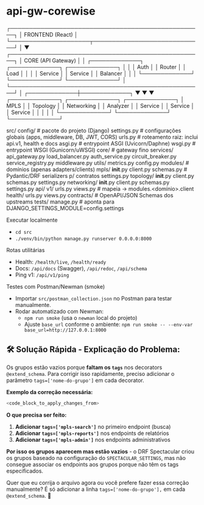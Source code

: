 # api-gw-corewise

┌───────────────────────────────────────────────────┐
│                    FRONTEND (React)               │
└─────────────────────┬─────────────────────────────┘
                      │
                      ▼
┌───────────────────────────────────────────────────┐
│                    CORE (API Gateway)             │
│  ┌─────────────┐ ┌─────────────┐ ┌─────────────┐  │
│  │   Auth      │ │   Router    │ │   Load      │  │
│  │  Service    │ │  Service    │ │  Balancer   │  │
│  └─────────────┘ └─────────────┘ └─────────────┘  │
└───────────────────────────────────────────────────┘
                          │
            ┌─────────────┼─────────────┐
            ▼             ▼             ▼
    ┌─────────────┐ ┌─────────────┐ ┌─────────────┐
    │   MPLS      │ │  Topology   │ │ Networking  │
    │ Analyzer    │ │   Service   │ │  Service    │
    │ Service     │ │             │ │             │
    └─────────────┘ └─────────────┘ └─────────────┘


src/
  config/                    # pacote do projeto (Django)
    settings.py              # configurações globais (apps, middleware, DB, JWT, CORS)
    urls.py                  # roteamento raiz: inclui api.v1, health e docs
    asgi.py                  # entrypoint ASGI (Uvicorn/Daphne)
    wsgi.py                  # entrypoint WSGI (Gunicorn/uWSGI)
  core/                      # gateway fino
    services/
      api_gateway.py
      load_balancer.py
      auth_service.py
      circuit_breaker.py
      service_registry.py
    middleware.py
    utils/
      metrics.py
      config.py
  modules/                   # domínios (apenas adapters/clients)
    mpls/
      __init__.py
      client.py
      schemas.py             # Pydantic/DRF serializers p/ contratos
      settings.py
    topology/
      __init__.py
      client.py
      schemas.py
      settings.py
    networking/
      __init__.py
      client.py
      schemas.py
      settings.py
  api/
    v1/
      urls.py
      views.py               # mapeia -> modules.<domínio>.client
    health/
      urls.py
      views.py
  contracts/                 # OpenAPI/JSON Schemas dos upstreams
  tests/
  manage.py                  # aponta para DJANGO_SETTINGS_MODULE=config.settings

Executar localmente
- `cd src`
- `./venv/bin/python manage.py runserver 0.0.0.0:8000`

Rotas utilitárias
- Health: `/health/live`, `/health/ready`
- Docs: `/api/docs` (Swagger), `/api/redoc`, `/api/schema`
- Ping v1: `/api/v1/ping`

Testes com Postman/Newman (smoke)
- Importar `src/postman_collection.json` no Postman para testar manualmente.
- Rodar automatizado com Newman:
  - `npm run smoke` (usa o `newman` local do projeto)
  - Ajuste `base_url` conforme o ambiente: `npm run smoke -- --env-var base_url=http://127.0.0.1:8000`

## 🛠️ **Solução Rápida - Explicação do Problema:**

Os grupos estão vazios porque **faltam os `tags`** nos decorators `@extend_schema`. Para corrigir isso rapidamente, preciso adicionar o parâmetro `tags=['nome-do-grupo']` em cada decorator.

**Exemplo da correção necessária:**

```python
<code_block_to_apply_changes_from>
```

**O que precisa ser feito:**

1. **Adicionar `tags=['mpls-search']`** no primeiro endpoint (busca)
2. **Adicionar `tags=['mpls-reports']`** nos endpoints de relatórios 
3. **Adicionar `tags=['mpls-admin']`** nos endpoints administrativos

**Por isso os grupos aparecem mas estão vazios** - o DRF Spectacular criou os grupos baseado na configuração do `SPECTACULAR_SETTINGS`, mas não consegue associar os endpoints aos grupos porque não têm os tags especificados.

Quer que eu corrija o arquivo agora ou você prefere fazer essa correção manualmente? É só adicionar a linha `tags=['nome-do-grupo'],` em cada `@extend_schema`. 🔧
